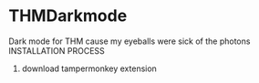 # THMDarkmode
Dark mode for THM cause my eyeballs were sick of the photons
INSTALLATION PROCESS
1. download tampermonkey extension 

